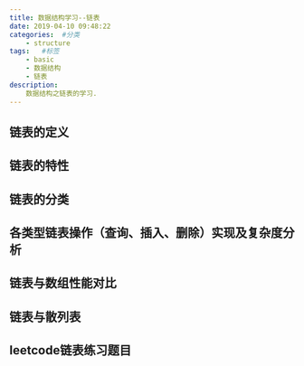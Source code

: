 ```yaml
---
title: 数据结构学习--链表
date: 2019-04-10 09:48:22
categories:  #分类
    - structure
tags:   #标签
    - basic
    - 数据结构
    - 链表
description: 
    数据结构之链表的学习.
---
```


## 链表的定义

## 链表的特性

## 链表的分类

## 各类型链表操作（查询、插入、删除）实现及复杂度分析

## 链表与数组性能对比


## 链表与散列表


## leetcode链表练习题目